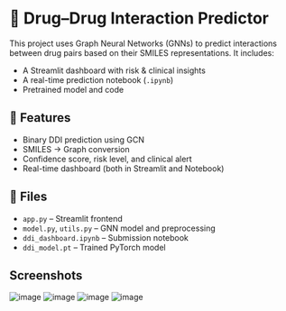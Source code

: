 # 💊 Drug–Drug Interaction Predictor

This project uses Graph Neural Networks (GNNs) to predict interactions between drug pairs based on their SMILES representations. It includes:
- A Streamlit dashboard with risk & clinical insights
- A real-time prediction notebook (`.ipynb`)
- Pretrained model and code

## 🚀 Features
- Binary DDI prediction using GCN
- SMILES → Graph conversion
- Confidence score, risk level, and clinical alert
- Real-time dashboard (both in Streamlit and Notebook)

## 📁 Files
- `app.py` – Streamlit frontend
- `model.py`, `utils.py` – GNN model and preprocessing
- `ddi_dashboard.ipynb` – Submission notebook
- `ddi_model.pt` – Trained PyTorch model
  
## Screenshots
![image](https://github.com/user-attachments/assets/aebba391-9496-4a9f-9b40-8e563a20de91)
![image](https://github.com/user-attachments/assets/c479f604-e452-4782-b93c-8e58f26e3a88)
![image](https://github.com/user-attachments/assets/62e235ba-d611-4b98-abab-dc0b9388088d)
![image](https://github.com/user-attachments/assets/a7e1940e-b664-408a-984d-9be1d6cc0265)



